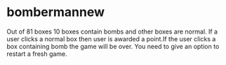 # bombermannew
Out of 81 boxes 10 boxes contain bombs and other boxes are normal. If a user clicks a normal box then user is awarded a point.If the user clicks a box containing bomb the game will be over. You need to give an option to restart a fresh game.
